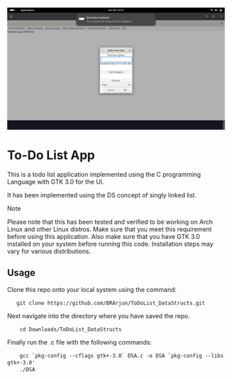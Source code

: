 <img src="DEMOIMAGES/Screenshot from 2023-12-29 12-14-30.png"></img>

# To-Do List App
This is a todo list application implemented using the C programming Language with GTK 3.0 for the UI.


It has been implemented using the DS concept of singly linked list.

> [!NOTE]
> Please note that this has been tested and verified to be working on Arch Linux and other Linux distros. Make sure that you meet this requirement before using this application.
> Also make sure that you have GTK 3.0 installed on your system before running this code. Installation steps may vary for various distributions.

## Usage

Clone this repo onto your local system using the command:
 ```
    git clone https://github.com/BRArjun/ToDoList_DataStructs.git
 ```
Next navigate into the directory where you have saved the repo.
```
    cd Downloads/ToDoList_DataStructs
```
Finally run the .c file with the following commands:
```
    gcc `pkg-config --cflags gtk+-3.0` DSA.c -o DSA `pkg-config --libs gtk+-3.0'
    ./DSA
```
